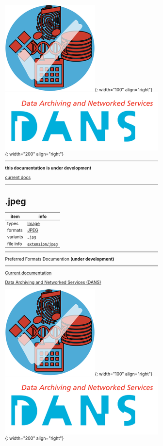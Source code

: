 ![img](../images/formats.png){: width="100" align="right"}
![img](../images/DANS.png){: width="200" align="right"}

---

**this documentation is under development**

[current docs]({{preferredFormats}})

---



# .jpeg

item | info
--- | ---
types | [Image](../dataTypes/image.md)
formats | [JPEG](../fileFormats/jpeg.md)
variants | [`.jpg`](../extensions/jpg.md)
file info | [`extension/jpeg`]({{fileinfo}}/jpeg)




---

Preferred Formats Documention **(under development)**

---

[Current documentation]({{preferredFormats}})

[Data Archiving and Networked Services (DANS)]({{dans}})

![img](../images/formats.png){: width="100" align="right"}
![img](../images/DANS.png){: width="200" align="right"}
